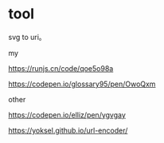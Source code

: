 # tool

svg to uri。

my

https://runjs.cn/code/qoe5o98a

https://codepen.io/glossary95/pen/OwoQxm

other

https://codepen.io/elliz/pen/ygvgay

https://yoksel.github.io/url-encoder/

